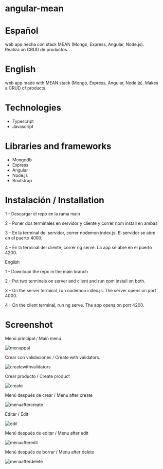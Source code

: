 # angular-mean

# Español
web app hecha con stack MEAN (Mongo, Express, Angular, Node.js). Realiza un CRUD de productos.

# English
web app made with MEAN stack (Mongo, Express, Angular, Node.js). Makes a CRUD of products.

# Technologies
* Typescript
* Javascript

# Libraries and frameworks
* Mongodb
* Express
* Angular
* Node.js
* Bootstrap

# Instalación / Installation

1 - Descargar el repo en la rama main

2 - Poner dos terminales en servidor y cliente y correr npm install en ambas

3 - En la terminal del servidor, correr nodemon index.js. El servidor se abre en el puerto 4000.

4 - En la terminal del cliente, correr ng serve. La app se abre en el puerto 4200.

English

1 - Download the repo in the main branch

2 - Put two terminals on server and client and run npm install on both.

3 - On the server terminal, run nodemon index.js. The server opens on port 4000.

4 - On the client terminal, run ng serve. The app opens on port 4200.

# Screenshot 

Menú principal / Main menu

![menuppal](https://user-images.githubusercontent.com/38327663/147880235-ca77336a-9817-44ba-a932-2968a91a506a.png)

Crear con validaciones / Create with validators.

![createwithvalidators](https://user-images.githubusercontent.com/38327663/147880236-072ca2db-fdc1-4c1e-9c9e-cc25cbbd6012.png)

Crear producto / Create product

![create](https://user-images.githubusercontent.com/38327663/147880240-af9703fb-7c8b-4a54-a2eb-d8f33b98b3cc.png)

Menú después de crear / Menu after create

![menuaftercreate](https://user-images.githubusercontent.com/38327663/147880243-ad89f360-dd0e-4514-8a4b-be9b66e3cb92.png)

Editar / Edit

![edit](https://user-images.githubusercontent.com/38327663/147880251-30776eaf-88f8-4546-a591-6f94b4f32a17.png)

Menú después de editar / Menu after edit

![menuafteredit](https://user-images.githubusercontent.com/38327663/147880254-6a695644-4688-4b42-ae26-23c839beb20a.png)

Menú después de borrar / Menu after delete

![menuafterdelete](https://user-images.githubusercontent.com/38327663/147880257-534047b9-f600-45bd-9710-5424ed820300.png)

